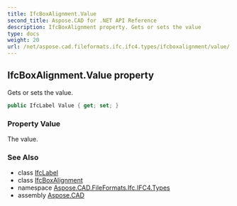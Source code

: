 ```yaml
---
title: IfcBoxAlignment.Value
second_title: Aspose.CAD for .NET API Reference
description: IfcBoxAlignment property. Gets or sets the value
type: docs
weight: 20
url: /net/aspose.cad.fileformats.ifc.ifc4.types/ifcboxalignment/value/
---
```

## IfcBoxAlignment.Value property

Gets or sets the value.

```csharp
public IfcLabel Value { get; set; }
```

### Property Value

The value.

### See Also

* class [IfcLabel](../../ifclabel/)
* class [IfcBoxAlignment](../)
* namespace [Aspose.CAD.FileFormats.Ifc.IFC4.Types](../../ifcboxalignment/)
* assembly [Aspose.CAD](../../../)


